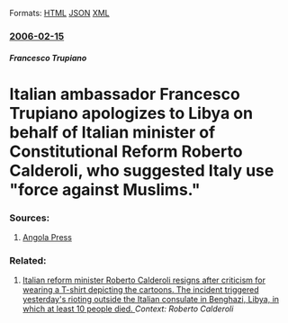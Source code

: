 
Formats: [HTML](/news/2006/02/15/italian-ambassador-francesco-trupiano-apologizes-to-libya-on-behalf-of-italian-minister-of-constitutional-reform-roberto-calderoli-who-sug.html)  [JSON](/news/2006/02/15/italian-ambassador-francesco-trupiano-apologizes-to-libya-on-behalf-of-italian-minister-of-constitutional-reform-roberto-calderoli-who-sug.json)  [XML](/news/2006/02/15/italian-ambassador-francesco-trupiano-apologizes-to-libya-on-behalf-of-italian-minister-of-constitutional-reform-roberto-calderoli-who-sug.xml)  

### [2006-02-15](/news/2006/02/15/index.md)

##### Francesco Trupiano
#  Italian ambassador Francesco Trupiano apologizes to Libya on behalf of Italian minister of Constitutional Reform Roberto Calderoli, who suggested Italy use "force against Muslims." 




### Sources:

1. [Angola Press](http://www.angolapress-angop.ao/noticia-e.asp?ID=416999)

### Related:

1. [ Italian reform minister Roberto Calderoli resigns after criticism for wearing a T-shirt depicting the cartoons. The incident triggered yesterday's rioting outside the Italian consulate in Benghazi, Libya, in which at least 10 people died. ](/news/2006/02/18/italian-reform-minister-roberto-calderoli-resigns-after-criticism-for-wearing-a-t-shirt-depicting-the-cartoons-the-incident-triggered-yest.md) _Context: Roberto Calderoli_

